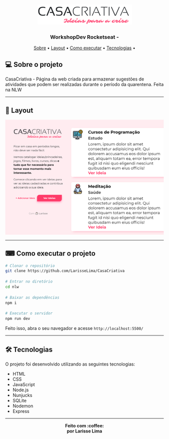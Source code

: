 <h1 align="center" >
    <img src="src/logo-casa-criativa.png">

</h1>

<h3 align="center">
   WorkshopDev Rocketseat - 
</h3>


<p align="center">
	<a href="#-sobre-o-projeto">Sobre</a> •
	<a href="#-layout">Layout</a> • 
 	<a href="#-como-executar-o-projeto">Como executar</a> • 
  <a href="#-tecnologias">Tecnologias</a> • 
 	
</p>


## 💻 Sobre o projeto

CasaCriativa - Página da web criada para armazenar sugestões de atividades que podem ser realizadas durante o período da  quarentena. Feita na NLW

---

## 🎨 Layout

<img src="prints/print1.png">
<!-- <img src="prints/print2.png">
<img src="prints/print3.png"> -->

---

## ⌨ Como executar o projeto

```bash
# Clonar o repositório
git clone https://github.com/LarisseLima/CasaCriativa

# Entrar no diretório
cd nlw

# Baixar as dependências
npm i

# Executar o servidor
npm run dev
```

Feito isso, abra o seu navegador e acesse `http://localhost:5500/`

---

## 🛠 Tecnologias

O projeto foi desenvolvido utilizando as seguintes tecnologias:

- HTML
- CSS
- JavaScript
- Node.js 
- Nunjucks 
- SQLite 
- Nodemon
- Express

---
<p align="center"><b>Feito com 	:coffee: <br> por Larisse Lima</b></p>


